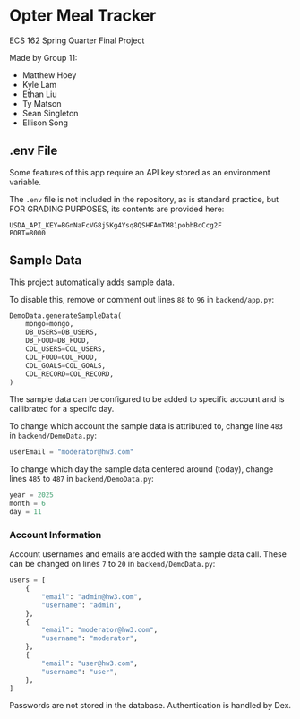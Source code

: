 # Opter Meal Tracker
ECS 162 Spring Quarter Final Project

Made by Group 11:
- Matthew Hoey
- Kyle Lam
- Ethan Liu
- Ty Matson
- Sean Singleton
- Ellison Song

## .env File

Some features of this app require an API key stored as an environment variable.

The `.env` file is not included in the repository, as is standard practice, but FOR GRADING PURPOSES, its contents are provided here:
```
USDA_API_KEY=BGnNaFcVG8j5Kg4Ysq8QSHFAmTM81pobhBcCcg2F
PORT=8000
```

## Sample Data
This project automatically adds sample data.

To disable this, remove or comment out lines `88` to `96` in `backend/app.py`:
```python
DemoData.generateSampleData(
    mongo=mongo,
    DB_USERS=DB_USERS,
    DB_FOOD=DB_FOOD,
    COL_USERS=COL_USERS,
    COL_FOOD=COL_FOOD,
    COL_GOALS=COL_GOALS,
    COL_RECORD=COL_RECORD,
)
```

The sample data can be configured to be added to specific account and is callibrated for a specifc day.

To change which account the sample data is attributed to, change line `483` in `backend/DemoData.py`:
```python
userEmail = "moderator@hw3.com"
```

To change which day the sample data centered around (today), change lines `485` to `487` in `backend/DemoData.py`:
```python
year = 2025
month = 6
day = 11
```
### Account Information

Account usernames and emails are added with the sample data call.
These can be changed on lines `7` to `20` in `backend/DemoData.py`:
```python
users = [
    {
        "email": "admin@hw3.com",
        "username": "admin",
    },
    {
        "email": "moderator@hw3.com",
        "username": "moderator",
    },
    {
        "email": "user@hw3.com",
        "username": "user",
    },
]
```
Passwords are not stored in the database. Authentication is handled by Dex.
